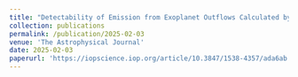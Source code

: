 ```yaml
---
title: "Detectability of Emission from Exoplanet Outflows Calculated by pyTPCI, a New 1D Radiation-Hydrodynamic Code"
collection: publications
permalink: /publication/2025-02-03
venue: 'The Astrophysical Journal'
date: 2025-02-03 	
paperurl: 'https://iopscience.iop.org/article/10.3847/1538-4357/ada6ab'
---
```

